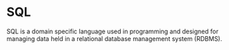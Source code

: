 # SQL

SQL is a domain specific language used in programming and designed for managing data held in a relational database management system (RDBMS).















    







    



    
